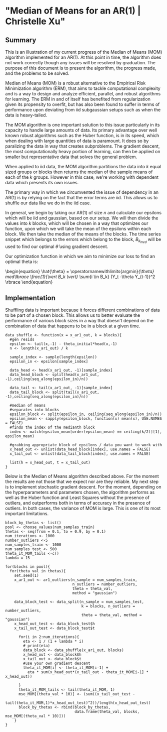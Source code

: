 # "Median of Means for an AR(1) | Christelle Xu"

## Summary

This is an illustration of my current progress of the Median of Means (MOM) algorithm implemented for an AR(1). At this point in time, the algorithm does not work correctly though any issues will be resolved by graduation. The purpose of this document is to present the algorithm, the progress made, and the problems to be solved.

Median of Means (MOM) is a robust alternative to the Empirical Risk Minimization algorithm (ERM), that aims to tackle computational complexity and is a way to design and analyze efficient, parallel, and robust algorithms for learning. The ERM in and of itself has benefited from regularization given its propensity to overfit, but has also been found to suffer in terms of performance upon deviating from iid subgaussian setups such as when the data is heavy-tailed. 

The MOM algorithm is one important solution to this issue particularly in its capacity to handle large amounts of data. Its primary advantage over well known robust algorithms such as the Huber function, is in its speed, which when dealing with large quantities of data is paramount. It does so by paralizing the data in way that creates subproblems. The gradient descent, the most computationally heavy portion of learning, can then be applied on smaller but representative data that solves the general problem.

When applied to iid data, the MOM algorithm partitions the data into $k$ equal sized groups or blocks then returns the median of the sample means of each of the $k$ groups. However in this case, we're working with dependent data which presents its own issues.

The primary way in which we circumvented the issue of dependency in an AR(1) is by relying on the fact that the error terms are iid. This allows us to shuffle our data like we do in the iid case.

In general, we begin by taking our AR(1) of size $n$ and calculate our epsilons which will be iid and gaussian, based on our setup. We will then divide the values into $k$ blocks, which will be chosen in a way that optimizes our function, upon which we will take the mean of the epsilons within each block. We then take the median of the means of the blocks. The time series snippet which belongs to the errors which belong to the block, $B_{k_{med}}$ will be used to find our optimal $\hat{\theta}$ using gradient descent.

Our optimization function in which we aim to minimize our loss to find an optimal theta is:

\begin{equation}
\hat{\theta} = \operatornamewithlimits{argmin}_{\theta} med\lbrace \frac{1}{\vert B_k \vert} \sum_{i \in B_k} (Y_t -\theta Y_{t-1})^2 \rbrace
\end{equation}



## Implementation

Shuffling data is important because it forces different combinations of data to be part of a chosen block. This allows us to better evaluate the performance of various block sizes in a way that doesn't depend on the combination of data that happens to be in a block at a given time.

```{r, eval = FALSE}
data_shuffle <- function(x = x_ar1_out, k = blocks){
  #gen resids
  epsilon <- tail(x,-1) - theta_initial*head(x,-1)
  n <- length(x_ar1_out) / k
  
  sample_index <- sample(length(epsilon))
  epsilon_in <- epsilon[sample_index]
  
  data_head <- head(x_ar1_out, -1)[sample_index]
  data_head_block <- split(head(x_ar1_out, -1),ceiling(seq_along(epsilon_in)/n))
  
  data_tail <- tail(x_ar1_out, -1)[sample_index]
  data_tail_block <- split(tail(x_ar1_out, -1),ceiling(seq_along(epsilon_in)/n))

  #median of means
  #separates into blocks
  epsilon_block <- split(epsilon_in, ceiling(seq_along(epsilon_in)/n)) 
  epsilon_mean <- sapply(epsilon_block, function(x) mean(x), USE.NAMES = FALSE)
  #finds the index of the medianth block
  index <- match(epsilon_mean[order(epsilon_mean) == ceiling(k/2)][1], epsilon_mean) 
  
  #grabbing appropriate block of epsilons / data you want to work with
  x_head_out <- unlist(data_head_block[index], use.names = FALSE)
  x_tail_out <- unlist(data_tail_block[index], use.names = FALSE)
  
  list(h = x_head_out, t = x_tail_out)
}
```

Below is the Median of Means algorithm described above. For the moment the results are not those that we expect nor are they reliable. My next step is to implement stochastic gradient descent. For the moment, depending on the hyperparameters and parameters chosen, the algorithm performs as well as the Huber function and Least Squares without the presence of outliers, and outperforms both in terms of accuracy in the presence of outliers. In both cases, the variance of MOM is large. This is one of its most important limitations.

```{r, eval=FALSE}
block_by_thetas <- list()
pool <- choose_values(num_samples_train)
thetas <- seq(from = 0.1, to = 0.9, by = 0.1)
num_iterations <- 1000
number_outliers <-5
num_samples_train <- 1000
num_samples_test <- 500
theta_it_MOM_tails <-c()
lambda = 15

for(blocks in pool){
  for(theta_val in thetas){
    set.seed(1)
    x_ar1_out <- ar1_outliers(n_sample = num_samples_train, 
                              n_outliers = number_outliers, 
                              theta = theta_val, 
                              method = "gaussian")

    data_block_test <- data_split(n_sample = num_samples_test, 
                                  k = blocks, n_outliers = number_outliers, 
                                  theta = theta_val, method = "gaussian")
    x_head_out_test <- data_block_test$h
    x_tail_out_test <- data_block_test$t
      
      for(i in 2:num_iterations){
        eta <- 1 / (1 + lambda * i)
        # print(eta)
        data_block <- data_shuffle(x_ar1_out, blocks)
        x_head_out <- data_block$h
        x_tail_out <- data_block$t
        #use your own gradient descent
        theta_it_MOM[i] <- theta_it_MOM[i-1] + 
          eta * sum(x_head_out*(x_tail_out - theta_it_MOM[i-1] * x_head_out))
        
      }
      theta_it_MOM_tails <- tail(theta_it_MOM, 1)
      mse_MOM[(theta_val * 10)] <- (sum((x_tail_out_test - 
                            tail(theta_it_MOM,1)*x_head_out_test)^2))/length(x_head_out_test)
      block_by_thetas <- rbind(block_by_thetas, 
                               data.frame(theta_val, blocks, mse_MOM[(theta_val * 10)]))
    }
}
```



